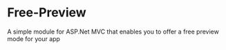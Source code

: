 Free-Preview
============

A simple module for ASP.Net MVC that enables you to offer a free preview mode for your app
